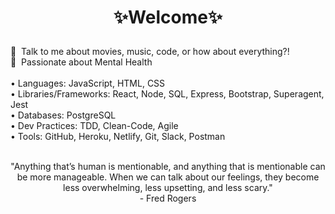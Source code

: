 # <p align="center"> ✨Welcome✨ </p>

💬 &nbsp;Talk to me about movies, music, code, or how about everything?! <br>
🧠 &nbsp;Passionate about Mental Health <br>
<br>
• Languages: JavaScript, HTML, CSS
<br>
• Libraries/Frameworks: React, Node, SQL, Express, Bootstrap, Superagent, Jest
<br>
• Databases: PostgreSQL
<br>
• Dev Practices: TDD, Clean-Code, Agile
<br>
• Tools: GitHub, Heroku, Netlify, Git, Slack, Postman
<br>
<br>
<p align="center">
 "Anything that’s human is mentionable, and anything that is mentionable can be more manageable. When we can talk about our feelings, they become less overwhelming, less upsetting, and less scary."
  <br>
  - Fred Rogers
</p>
